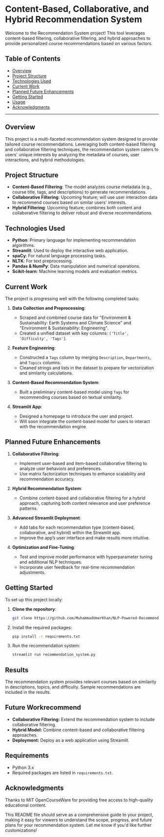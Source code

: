 # Content-Based, Collaborative, and Hybrid Recommendation System

Welcome to the Recommendation System project! This tool leverages content-based filtering, collaborative filtering, and hybrid approaches to provide personalized course recommendations based on various factors.

## Table of Contents
- [Overview](#overview)
- [Project Structure](#project-structure)
- [Technologies Used](#technologies-used)
- [Current Work](#current-work)
- [Planned Future Enhancements](#planned-future-enhancements)
- [Getting Started](#getting-started)
- [Usage](#usage)
- [Acknowledgments](#acknowledgments)

---

## Overview
This project is a multi-faceted recommendation system designed to provide tailored course recommendations. Leveraging both content-based filtering and collaborative filtering techniques, the recommendation system caters to users' unique interests by analyzing the metadata of courses, user interactions, and hybrid methodologies.

## Project Structure

- **Content-Based Filtering**: The model analyzes course metadata (e.g., course title, tags, and descriptions) to generate recommendations.
- **Collaborative Filtering**: Upcoming feature; will use user interaction data to recommend courses based on similar users' interests.
- **Hybrid Filtering**: Upcoming feature; combines both content and collaborative filtering to deliver robust and diverse recommendations.

## Technologies Used
- **Python**: Primary language for implementing recommendation algorithms.
- **Streamlit**: Used to deploy the interactive web application.
- **spaCy**: For natural language processing tasks.
- **NLTK**: For text preprocessing.
- **Pandas & NumPy**: Data manipulation and numerical operations.
- **Scikit-learn**: Machine learning models and evaluation metrics.

## Current Work
The project is progressing well with the following completed tasks:

1. **Data Collection and Preprocessing**:
   - Scraped and combined course data for "Environment & Sustainability: Earth Systems and Climate Science" and "Environment & Sustainability: Engineering".
   - Created a unified dataset with key columns: `['Title', 'Difficulty', 'Tags']`.
   
2. **Feature Engineering**:
   - Constructed a `Tags` column by merging `Description`, `Departments`, and `Topics` columns.
   - Cleaned strings and lists in the dataset to prepare for vectorization and similarity calculations.
   
3. **Content-Based Recommendation System**:
   - Built a preliminary content-based model using `Tags` for recommending courses based on textual similarity.

4. **Streamlit App**:
   - Designed a homepage to introduce the user and project.
   - Will soon integrate the content-based model for users to interact with the recommendation engine.

## Planned Future Enhancements

1. **Collaborative Filtering**:
   - Implement user-based and item-based collaborative filtering to analyze user behaviors and preferences.
   - Use matrix factorization techniques to enhance scalability and recommendation accuracy.

2. **Hybrid Recommendation System**:
   - Combine content-based and collaborative filtering for a hybrid approach, capturing both content relevance and user preference patterns.

3. **Advanced Streamlit Deployment**:
   - Add tabs for each recommendation type (content-based, collaborative, and hybrid) within the Streamlit app.
   - Improve the app’s user interface and make results more intuitive.

4. **Optimization and Fine-Tuning**:
   - Test and improve model performance with hyperparameter tuning and additional NLP techniques.
   - Incorporate user feedback for real-time recommendation adjustments.

## Getting Started

To set up this project locally:

1. **Clone the repository**:
   ```bash
   git clone https://github.com/MuhammadUmerKhan/NLP-Powered-Recommendation-System.git

2. Install the required packages:
    ```bash
    pip install -r requirements.txt
    ```
3. Run the recommendation system:
    ```bash
    streamlit run recommendation_system.py
    ```

## Results

The recommendation system provides relevant courses based on similarity in descriptions, topics, and difficulty. Sample recommendations are included in the results.

## Future Workrecommend

- **Collaborative Filtering:** Extend the recommendation system to include collaborative filtering.
- **Hybrid Model:** Combine content-based and collaborative filtering approaches.
- **Deployment:** Deploy as a web application using Streamlit.

## Requirements

- Python 3.x
- Required packages are listed in `requirements.txt`.

## Acknowledgments

Thanks to MIT OpenCourseWare for providing free access to high-quality educational content.


This README file should serve as a comprehensive guide to your project, making it easy for viewers to understand the scope, progress, and future plans for your recommendation system. Let me know if you'd like further customizations!
